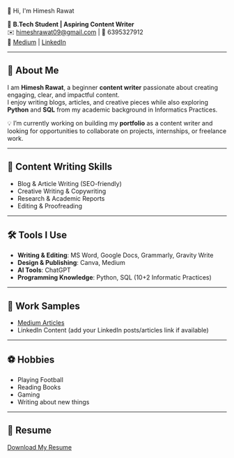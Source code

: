 👋 Hi, I'm Himesh Rawat  

📍 **B.Tech Student | Aspiring Content Writer**  
✉️ himeshrawat09@gmail.com | 📱 6395327912  
🔗 [Medium](https://medium.com/@himeshrawat09) | [LinkedIn](your-linkedin-profile)  

---

## 🌟 About Me
I am **Himesh Rawat**, a beginner **content writer** passionate about creating engaging, clear, and impactful content.  
I enjoy writing blogs, articles, and creative pieces while also exploring **Python** and **SQL** from my academic background in Informatics Practices.  

💡 I’m currently working on building my **portfolio** as a content writer and looking for opportunities to collaborate on projects, internships, or freelance work.  

---

## 📝 Content Writing Skills
- Blog & Article Writing (SEO-friendly)  
- Creative Writing & Copywriting  
- Research & Academic Reports  
- Editing & Proofreading  

---

## 🛠️ Tools I Use
- **Writing & Editing**: MS Word, Google Docs, Grammarly, Gravity Write  
- **Design & Publishing**: Canva, Medium  
- **AI Tools**: ChatGPT  
- **Programming Knowledge**: Python, SQL (10+2 Informatic Practices)  

---

## 📂 Work Samples
- [Medium Articles](https://medium.com/@himeshrawat09)  
- LinkedIn Content (add your LinkedIn posts/articles link if available)  

---

## ⚽ Hobbies
- Playing Football  
- Reading Books  
- Gaming  
- Writing about new things  

---

## 📄 Resume
[Download My Resume](./Himesh_Rawat_Content_Writer_Resume.pdf)  
